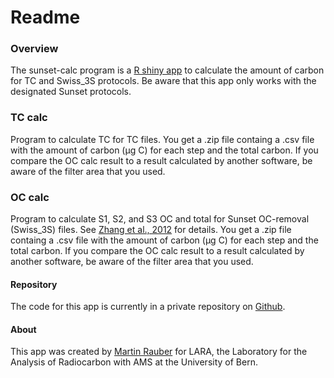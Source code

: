 # Readme

### Overview
The sunset-calc program is a [R shiny app](https://shiny.rstudio.com) to calculate the amount of carbon for TC and Swiss_3S protocols. Be aware that this app only works with the designated Sunset protocols.

### TC calc

Program to calculate TC for TC files. You get a .zip file containg a .csv file with the amount of carbon (µg C) for each step and the total carbon. 
If you compare the OC calc result to a result calculated by another software, be aware of the filter area that you used.

### OC calc

Program to calculate S1, S2, and S3 OC and total for Sunset OC-removal (Swiss_3S) files. See [Zhang et al., 2012](https://doi.org/10.5194/acp-12-10841-2012) for details. You get a .zip file containg a .csv file with the amount of carbon (µg C) for each step and the total carbon. 
If you compare the OC calc result to a result calculated by another software, be aware of the filter area that you used.

#### Repository

The code for this app is currently in a private repository on
[Github](https://github.com/martin-rauber/sunset-calc).

#### About

This app was created by [Martin Rauber](https://martin-rauber.com) for LARA, the Laboratory for the Analysis of Radiocarbon with AMS at the University of Bern.

